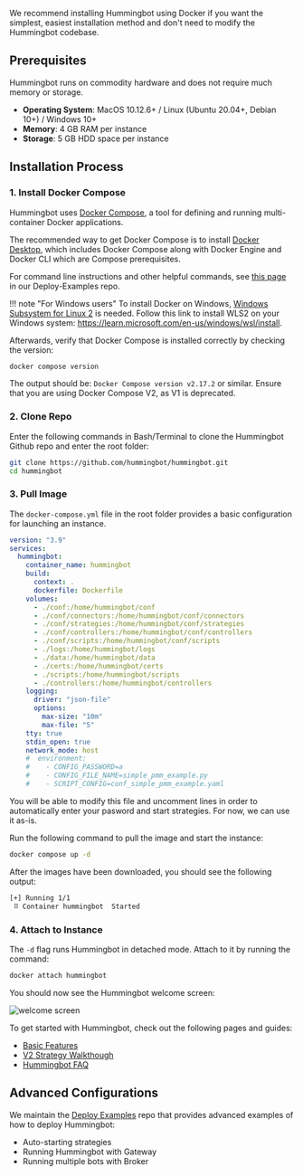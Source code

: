 We recommend installing Hummingbot using Docker if you want the simplest, easiest installation method and don't need to modify the Hummingbot codebase.

## Prerequisites

Hummingbot runs on commodity hardware and does not require much memory or storage.

* **Operating System**: MacOS 10.12.6+ / Linux (Ubuntu 20.04+, Debian 10+) / Windows 10+
* **Memory**: 4 GB RAM per instance
* **Storage**: 5 GB HDD space per instance

## Installation Process

### 1. Install Docker Compose

Hummingbot uses [Docker Compose](https://docs.docker.com/compose/), a tool for defining and running multi-container Docker applications. 

The recommended way to get Docker Compose is to install [Docker Desktop](https://www.docker.com/products/docker-desktop/), which includes Docker Compose along with Docker Engine and Docker CLI which are Compose prerequisites.

For command line instructions and other helpful commands, see [this page](https://github.com/hummingbot/deploy-examples/blob/main/DOCKER.md) in our Deploy-Examples repo.

!!! note "For Windows users"
    To install Docker on Windows, [Windows Subsystem for Linux 2](https://learn.microsoft.com/en-us/windows/wsl/about) is needed. Follow this link to install WLS2 on your Windows system: https://learn.microsoft.com/en-us/windows/wsl/install.


Afterwards, verify that Docker Compose is installed correctly by checking the version:

```bash
docker compose version
```

The output should be: `Docker Compose version v2.17.2` or similar. Ensure that you are using Docker Compose V2, as V1 is deprecated.

### 2. Clone Repo

Enter the following commands in Bash/Terminal to clone the Hummingbot Github repo and enter the root folder:
```bash
git clone https://github.com/hummingbot/hummingbot.git
cd hummingbot
```

### 3. Pull Image

The `docker-compose.yml` file in the root folder provides a basic configuration for launching an instance.

```yaml
version: "3.9"
services:
  hummingbot:
    container_name: hummingbot
    build:
      context: .
      dockerfile: Dockerfile
    volumes:
      - ./conf:/home/hummingbot/conf
      - ./conf/connectors:/home/hummingbot/conf/connectors
      - ./conf/strategies:/home/hummingbot/conf/strategies
      - ./conf/controllers:/home/hummingbot/conf/controllers
      - ./conf/scripts:/home/hummingbot/conf/scripts
      - ./logs:/home/hummingbot/logs
      - ./data:/home/hummingbot/data
      - ./certs:/home/hummingbot/certs
      - ./scripts:/home/hummingbot/scripts
      - ./controllers:/home/hummingbot/controllers
    logging:
      driver: "json-file"
      options:
        max-size: "10m"
        max-file: "5"
    tty: true
    stdin_open: true
    network_mode: host
    #  environment:
    #    - CONFIG_PASSWORD=a
    #    - CONFIG_FILE_NAME=simple_pmm_example.py
    #    - SCRIPT_CONFIG=conf_simple_pmm_example.yaml
```

You will be able to modify this file and uncomment lines in order to automatically enter your pasword and start strategies. For now, we can use it as-is. 

Run the following command to pull the image and start the instance:

```bash
docker compose up -d
```

After the images have been downloaded, you should see the following output:

```bash
[+] Running 1/1
 ⠿ Container hummingbot  Started 
```

### 4. Attach to Instance

The `-d` flag runs Hummingbot in detached mode. Attach to it by running the command:

```bash
docker attach hummingbot
```

You should now see the Hummingbot welcome screen:

![welcome screen](/assets/img/welcome.png)

To get started with Hummingbot, check out the following pages and guides:

* [Basic Features](/client/)
* [V2 Strategy Walkthough](/v2-strategies/walkthrough/)
* [Hummingbot FAQ](/faq/)

## Advanced Configurations

We maintain the [Deploy Examples](https://github.com/hummingbot/deploy-examples) repo that provides advanced examples of how to deploy Hummingbot:

* Auto-starting strategies
* Running Hummingbot with Gateway
* Running multiple bots with Broker
